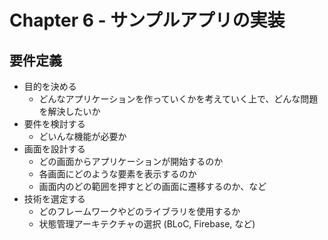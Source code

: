 # Chapter 6 - サンプルアプリの実装

## 要件定義

* 目的を決める
  - どんなアプリケーションを作っていくかを考えていく上で、どんな問題を解決したいか
* 要件を検討する
  - どいんな機能が必要か
* 画面を設計する
  - どの画面からアプリケーションが開始するのか
  - 各画面にどのような要素を表示するのか
  - 画面内のどの範囲を押すとどの画面に遷移するのか、など
* 技術を選定する
  - どのフレームワークやどのライブラリを使用するか
  - 状態管理アーキテクチャの選択 (BLoC, Firebase, など)
